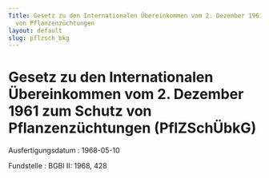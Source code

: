 ```yaml
---
Title: Gesetz zu den Internationalen Übereinkommen vom 2. Dezember 1961 zum Schutz
  von Pflanzenzüchtungen
layout: default
slug: pflzsch_bkg
---
```


# Gesetz zu den Internationalen Übereinkommen vom 2. Dezember 1961 zum Schutz von Pflanzenzüchtungen (PflZSchÜbkG)

Ausfertigungsdatum
:   1968-05-10

Fundstelle
:   BGBl II: 1968, 428

